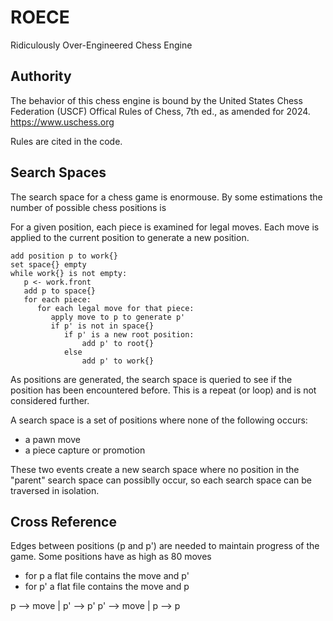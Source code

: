 # ROECE
Ridiculously Over-Engineered Chess Engine

## Authority
The behavior of this chess engine is bound by the United States Chess Federation (USCF) Offical Rules of Chess, 7th ed., as amended for 2024. https://www.uschess.org

Rules are cited in the code.


## Search Spaces

The search space for a chess game is enormouse. By some estimations the number of possible chess positions is 

For a given position, each piece is examined for legal moves. Each move is applied to the current position to generate a new position.


```
add position p to work{}
set space{} empty
while work{} is not empty:
   p <- work.front
   add p to space{}
   for each piece:
      for each legal move for that piece:
         apply move to p to generate p'
         if p' is not in space{}
            if p' is a new root position:
                add p' to root{}
            else
                add p' to work{}
```

As positions are generated, the search space is queried to see if the position has been encountered before. This is a repeat (or loop) and is not considered further.

A search space is a set of positions where none of the following occurs:
- a pawn move
- a piece capture or promotion

These two events create a new search space where no position in the "parent" search space can possiblly occur, so each search space can be traversed in isolation.


## Cross Reference

Edges between positions (p and p') are needed to maintain progress of the game. Some positions have as high as 80 moves
- for p a flat file contains the move and p'
- for p' a flat file contains the move and p


p  --> move | p' --> p'
p' --> move | p  --> p


